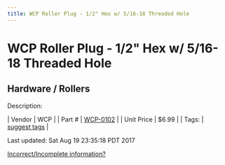 ```yaml
---
title: WCP Roller Plug - 1/2" Hex w/ 5/16-18 Threaded Hole
---
```


# WCP Roller Plug - 1/2" Hex w/ 5/16-18 Threaded Hole
## Hardware / Rollers
Description: 	 

| Vendor | WCP | 
| Part # | [WCP-0102](http://www.wcproducts.net/WCP-0102) | 
| Unit Price | $6.99 | 
| Tags: | [suggest tags](https://docs.google.com/forms/d/e/1FAIpQLSeWyY8v3RgOty-MyWmh9U0iivNYN_molChYyS-0U-o-kOAv_g/viewform) | 

Last updated: Sat Aug 19 23:35:18 PDT 2017

 [Incorrect/Incomplete information?](https://docs.google.com/forms/d/e/1FAIpQLSeWyY8v3RgOty-MyWmh9U0iivNYN_molChYyS-0U-o-kOAv_g/viewform)